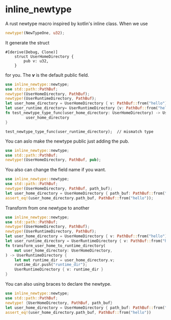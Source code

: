 # inline_newtype
A rust newtype macro inspired by kotlin's inline class.
When we use
```rust 
newtype!(NewTypeOne, u32);
```
It generate the struct
```
#[derive(Debug, Clone)]
    struct UserHomeDirectory {
        pub v: u32,
    }
```
for you.
The ***v*** is the default public field.
```rust
use inline_newtype::newtype;
use std::path::PathBuf;
newtype!(UserHomeDirectory, PathBuf);
newtype!(UserRuntimeDirectory, PathBuf);
let user_home_directory = UserHomeDirectory { v: PathBuf::from("hello") };
let user_runtime_directory= UserRuntimeDirectory {v: PathBuf::from("hello")};
fn test_newtype_type_func(user_home_directory: UserHomeDirectory) -> UserHomeDirectory{
         user_home_directory
}
```
```compile_fail
test_newtype_type_func(user_runtime_directory);  // mismatch type
```
You can aslo make the newtype public just adding the pub.
```rust
use inline_newtype::newtype;
use std::path::PathBuf;
newtype!(UserHomeDirectory, PathBuf, pub);
```
You also can change the field name if you want.
```rust
use inline_newtype::newtype;
use std::path::PathBuf;
newtype!(UserHomeDirectory, PathBuf, path_buf);
let user_home_directory = UserHomeDirectory { path_buf: PathBuf::from("hello")};
assert_eq!(user_home_directory.path_buf, PathBuf::from("hello"));
```
Transform from one newtype to another
```rust
use inline_newtype::newtype;
use std::path::PathBuf;
newtype!(UserHomeDirectory, PathBuf);
newtype!(UserRuntimeDirectory, PathBuf);
let user_home_directory = UserHomeDirectory { v: PathBuf::from("hello") };
let user_runtime_directory = UserRuntimeDirectory { v: PathBuf::from("hello") };
fn transform_user_home_to_runtime_directory(
    mut user_home_directory: UserHomeDirectory,
) -> UserRuntimeDirectory {
    let mut runtime_dir = user_home_directory.v;
    runtime_dir.push("runtime_dir");
    UserRuntimeDirectory { v: runtime_dir }
}

```
You can also using braces to declare the newtype.
```rust
use inline_newtype::newtype;
use std::path::PathBuf;
newtype! {UserHomeDirectory, PathBuf, path_buf}
let user_home_directory = UserHomeDirectory { path_buf: PathBuf::from("hello") };
assert_eq!(user_home_directory.path_buf, PathBuf::from("hello"))
```
